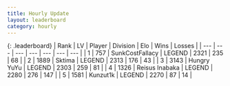 ```yaml
---
title: Hourly Update
layout: leaderboard
category: hourly
---
```


{: .leaderboard}
| Rank | LV | Player | Division | Elo | Wins | Losses |
| --- | --- | --- | --- | --- | --- | --- |
| <span data-change="2">1</span> | 757 | <span title="ID: 402846">SunkCostFallacy</span> | LEGEND | <span data-change="16">2321</span> | <span data-change="4">235</span> | <span data-change="0">68</span> |
| <span data-change="-1">2</span> | 1889 | <span title="ID: 353063">Sktima</span> | LEGEND | <span data-change="0">2313</span> | <span data-change="0">176</span> | <span data-change="0">43</span> |
| <span data-change="-1">3</span> | 3143 | <span title="ID: 164871">Hungry YuYu</span> | LEGEND | <span data-change="-5">2303</span> | <span data-change="1">259</span> | <span data-change="1">81</span> |
| <span data-change="0">4</span> | 1326 | <span title="ID: 451068">Reisus Inabaka</span> | LEGEND | <span data-change="0">2280</span> | <span data-change="0">276</span> | <span data-change="0">147</span> |
| <span data-change="0">5</span> | 1581 | <span title="ID: 392407">Kunzut1k</span> | LEGEND | <span data-change="0">2270</span> | <span data-change="0">87</span> | <span data-change="0">14</span> |